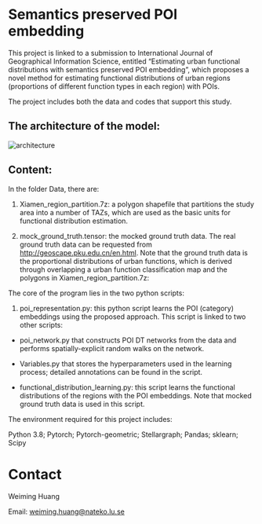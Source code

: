 # Semantics preserved POI embedding

This project is linked to a submission to International Journal of Geographical Information Science, entitled “Estimating urban functional distributions with semantics preserved POI embedding”, which proposes a novel method for estimating functional distributions of urban regions (proportions of different function types in each region) with POIs.

The project includes both the data and codes that support this study.
## The architecture of the model:
![architecture](Figures/Figure1.png=100x)
## Content:
In the folder Data, there are:

1) Xiamen_region_partition.7z: a polygon shapefile that partitions the study area into a number of TAZs, which are used as the basic units for functional distribution estimation.





2) mock_ground_truth.tensor: the mocked ground truth data. The real ground truth data can be requested from http://geoscape.pku.edu.cn/en.html. Note that the ground truth data is the proportional distributions of urban functions, which is derived through overlapping a urban function classification map and the polygons in Xiamen_region_partition.7z:

The core of the program lies in the two python scripts:

1) poi_representation.py: this python script learns the POI (category) embeddings using the proposed approach. This script is linked to two other scripts:

  - poi_network.py that constructs POI DT networks from the data and performs spatially-explicit random walks on the network.

  - Variables.py that stores the hyperparameters used in the learning process; detailed annotations can be found in the script.

  - functional_distribution_learning.py: this script learns the functional distributions of the regions with the POI embeddings. Note that mocked ground truth data is used in this script.

The environment required for this project includes:

Python 3.8; Pytorch; Pytorch-geometric; Stellargraph; Pandas; sklearn; Scipy
# Contact
Weiming Huang

Email: weiming.huang@nateko.lu.se
